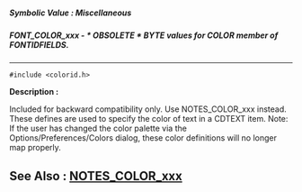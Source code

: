 ##### Symbolic Value : Miscellaneous
##### FONT_COLOR_xxx - * OBSOLETE * BYTE values for COLOR member of FONTIDFIELDS.
---
```
#include <colorid.h>
```
**Description :**

Included for backward compatibility only.  Use NOTES_COLOR_xxx instead.
These defines are used to specify the color of text in a CDTEXT item.
Note:  If the user has changed the color palette via the 
Options/Preferences/Colors dialog, these color definitions will no longer map 
properly.

**See Also :**
[NOTES_COLOR_xxx](/domino-c-api-docs/reference/Symb/NOTES_COLOR_xxx)
---
